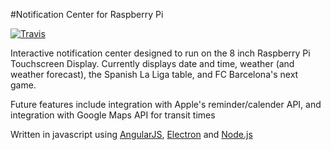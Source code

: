 #Notification Center for Raspberry Pi

<a href="https://travis-ci.org/callumdmay/pi-notification-app"><img src="https://travis-ci.org/callumdmay/pi-notification-app.svg" alt="Travis"></a>

Interactive notification center designed to run on the 8 inch Raspberry Pi Touchscreen Display. Currently displays date and time, weather 
(and weather forecast), the Spanish La Liga table, and FC Barcelona's next game. 

Future features include integration with Apple's reminder/calender API, and integration with Google Maps API for transit times

Written in javascript using [AngularJS](https://angularjs.org/), [Electron](http://electron.atom.io/) and [Node.js](https://nodejs.org/en/)
